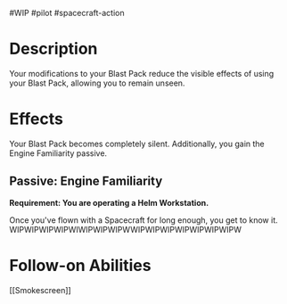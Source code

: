 #WIP #pilot #spacecraft-action 

# Description

Your modifications to your Blast Pack reduce the visible effects of using your Blast Pack, allowing you to remain unseen.

# Effects

Your Blast Pack becomes completely silent. Additionally, you gain the Engine Familiarity passive.

## Passive: Engine Familiarity

**Requirement: You are operating a Helm Workstation.**

Once you've flown with a Spacecraft for long enough, you get to know it. WIPWIPWIPWIPWIWIPWIPWIPWWIPWIPWIPWIPWIPWIPWIPW

# Follow-on Abilities

[[Smokescreen]]